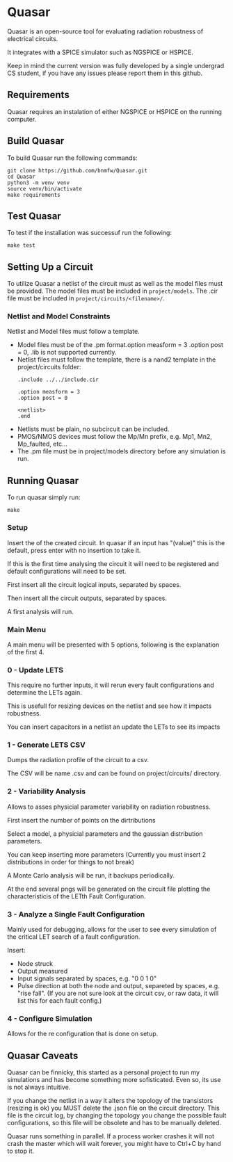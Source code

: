 # Quasar
Quasar is an open-source tool for evaluating radiation robustness of electrical circuits.

It integrates with a SPICE simulator such as NGSPICE or HSPICE.

Keep in mind the current version was fully developed by a single undergrad CS student, if you have any issues please report them in this github.

## Requirements
Quasar requires an instalation of either NGSPICE or HSPICE on the running computer.

## Build Quasar
To build Quasar run the following commands:
```
git clone https://github.com/bnmfw/Quasar.git
cd Quasar
python3 -m venv venv
source venv/bin/activate
make requirements
```

## Test Quasar
To test if the installation was successuf run the following:
```
make test
```

## Setting Up a Circuit
To utilize Quasar a netlist of the circuit must as well as the model files must be provided.
The model files must be included in ```project/models```.
The .cir file must be included in ```project/circuits/<filename>/```.

### Netlist and Model Constraints
Netlist and Model files must follow a template.
- Model files must be of the .pm format.option measform = 3
.option post = 0, .lib is not supported currently.
- Netlist files must follow the template, there is a nand2 template in the project/circuits folder:
  ``` spice
  .include ../../include.cir

  .option measform = 3 
  .option post = 0

  <netlist>
  .end
  ```
- Netlists must be plain, no subcircuit can be included.
- PMOS/NMOS devices must follow the Mp/Mn prefix, e.g. Mp1, Mn2, Mp_faulted, etc...
- The .pm file must be in project/models directory before any simulation is run.

## Running Quasar
To run quasar simply run:
```
make
```

### Setup
Insert the <filename> of the created circuit.
In quasar if an input has "(value)" this is the default, press enter with no insertion to take it.

If this is the first time analysing the circuit it will need to be registered and default configurations will need to be set.

First insert all the circuit logical inputs, separated by spaces.

Then insert all the circuit outputs, separated by spaces.

A first analysis will run.

### Main Menu
A main menu will be presented with 5 options, following is the explanation of the first 4.

### 0 - Update LETS
This require no further inputs, it will rerun every fault configurations and determine the LETs again.

This is usefull for resizing devices on the netlist and see how it impacts robustness.

You can insert capacitors in a netlist an update the LETs to see its impacts

### 1 - Generate LETS CSV
Dumps the radiation profile of the circuit to a csv.

The CSV will be name <circuit name>.csv and can be found on project/circuits/<circuit name> directory.

### 2 - Variability Analysis
Allows to asses physicial parameter variability on radiation robustness.

First insert the number of points on the dirtributions

Select a model, a physicial parameters and the gaussian distribution parameters.

You can keep inserting more parameters (Currently you must insert 2 distributions in order for things to not break)

A Monte Carlo analysis will be run, it backups periodically.

At the end several pngs will be generated on the circuit file plotting the characteristicis of the LETth Fault Configuration.

### 3 - Analyze a Single Fault Configuration
Mainly used for debugging, allows for the user to see every simulation of the critical LET search of a fault configuration.

Insert:
- Node struck
- Output measured
- Input signals separated by spaces, e.g. "0 0 1 0"
- Pulse direction at both the node and output, separeted by spaces, e.g. "rise fall". (If you are not sure look at the circuit csv, or raw data, it will list this for each fault config.)

### 4 - Configure Simulation
Allows for the re configuration that is done on setup.

## Quasar Caveats
Quasar can be finnicky, this started as a personal project to run my simulations and has become something more sofisticated. Even so, its use is not always intuitive.

If you change the netlist in a way it alters the topology of the transistors (resizing is ok) you MUST delete the <circuit name>.json file on the circuit directory. This file is the circuit log, by changing the topology you change the possible fault configurations, so this file will be obsolete and has to be manually deleted.

Quasar runs something in parallel. If a process worker crashes it will not crash the master which will wait forever, you might have to Ctrl+C by hand to stop it.
